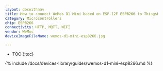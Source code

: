 ```yaml
---
layout: docwithnav
title: How to connect WeMos D1 Mini based on ESP-12F ESP8266 to ThingsBoard?
category: Microcontrollers
chip: ESP8266
connectivity: HTTP, MQTT, WIFI
vendor: WeMos
deviceImageFileName: wemos-d1-mini-esp8266.jpg

---
```


* TOC
{:toc}

{% include /docs/devices-library/guides/wemos-d1-mini-esp8266.md %}
